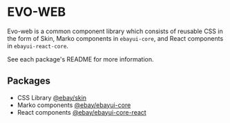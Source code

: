 # EVO-WEB

Evo-web is a common component library which consists of reusable CSS in the form of Skin, Marko components in `ebayui-core`, and React components in `ebayui-react-core`.

See each package's README for more information.

## Packages

- CSS Library [@ebay/skin](./packages/skin/README.md)
- Marko components [@ebay/ebayui-core](./packages/ebayui-core/README.md)
- React components [@ebay/ebayui-core-react](./packages/ebayui-core-react/README.md)
